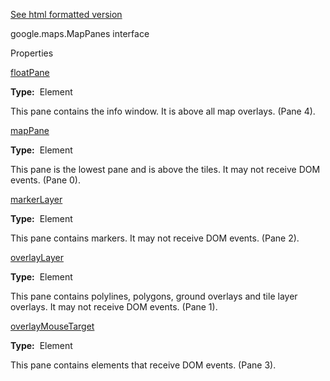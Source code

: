 [See html formatted version](https://huasofoundries.github.io/google-maps-documentation/MapPanes.html)


google.maps.MapPanes interface

Properties

[floatPane](#MapPanes.floatPane)

**Type:**  Element

This pane contains the info window. It is above all map overlays. (Pane 4).

[mapPane](#MapPanes.mapPane)

**Type:**  Element

This pane is the lowest pane and is above the tiles. It may not receive DOM events. (Pane 0).

[markerLayer](#MapPanes.markerLayer)

**Type:**  Element

This pane contains markers. It may not receive DOM events. (Pane 2).

[overlayLayer](#MapPanes.overlayLayer)

**Type:**  Element

This pane contains polylines, polygons, ground overlays and tile layer overlays. It may not receive DOM events. (Pane 1).

[overlayMouseTarget](#MapPanes.overlayMouseTarget)

**Type:**  Element

This pane contains elements that receive DOM events. (Pane 3).